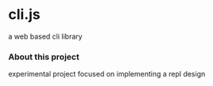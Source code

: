 # cli.js
a web based cli library

### About this project
experimental project focused on implementing a repl design

